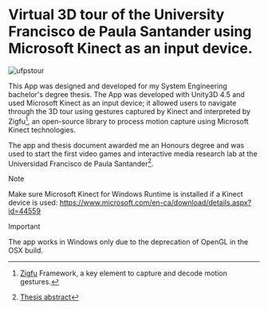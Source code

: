 # Virtual 3D tour of the University Francisco de Paula Santander using Microsoft Kinect as an input device.

![ufpstour](https://github.com/MethodCa/UFPSVirtualTour/assets/15893276/2c49b2c2-8a72-4fb7-bd0a-ea0c5a2edf24)

This App was designed and developed for my System Engineering bachelor's degree thesis.
The App was developed with Unity3D 4.5 and used Microsoft Kinect as an input device; it allowed users to navigate through the 3D tour using gestures captured by Kinect and interpreted by Zigfu[^1], an open-source library to process motion capture using Microsoft Kinect technologies.

The app and thesis document awarded me an Honours degree and was used to start the first video games and interactive media research lab at the Universidad Francisco de Paula Santander[^2].

> [!NOTE]
> Make sure Microsoft Kinect for Windows Runtime is installed if a Kinect device is used: https://www.microsoft.com/en-ca/download/details.aspx?id=44559

> [!IMPORTANT]
> The app works in Windows only due to the deprecation of OpenGL in the OSX build.
> [^1]: [Zigfu](https://github.com/zigfu) Framework, a key element to capture and decode motion gestures.
> [^2]: [Thesis abstract](https://catalogobiblioteca.ufps.edu.co/descargas/tesis/152401.pdf)

